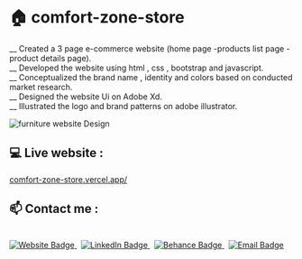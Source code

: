 # 🏠 comfort-zone-store


<p>
__ Created a 3 page e-commerce  website (home page -products list  page - product details page). <br>
__ Developed  the website using html , css , bootstrap and javascript. <br>
__ Conceptualized  the brand name , identity and colors based on  conducted  market research. <br>
__ Designed the website Ui on Adobe Xd.<br>
__ Illustrated the logo and brand patterns on adobe illustrator.
<p>
  
  
  
 <img src="https://cdn.dribbble.com/users/7295990/screenshots/20320690/media/89d4e7359c18d86618e1e2b60f61fd27.png?compress=1&resize=768x576&vertical=top" alt="furniture website Design" /></p>


## 💻 Live website :
<a href="https://comfort-zone-store.vercel.app/">comfort-zone-store.vercel.app/</a>

## 📫 Contact me :
<br>

<div id="badges" align="left">
  <a href="https://aliaanabil.vercel.app/">
    <img src="https://img.shields.io/badge/my website-blue?style=for-the-badge&logo=my website&logoColor=white&color=1347B4" alt="Website Badge" />
  </a>&nbsp;
  <a href="https://www.linkedin.com/in/aliaa-nabil/">
    <img src="https://img.shields.io/badge/LinkedIn-blue?style=for-the-badge&logo=linkedin&logoColor=white" alt="LinkedIn Badge"/>
  </a>&nbsp;

  <a href="https://www.behance.net/aliaanabil">
    <img src="https://img.shields.io/badge/Behance-0054F7?style=for-the-badge&logo=behance&logoColor=white" alt="Behance Badge" />
  </a>&nbsp;
  <a href="mailto:aliaa.nabil.design@gmail.com">
    <img src="https://img.shields.io/badge/Gmail-blue?style=for-the-badge&logo=gmail&logoColor=white&color=bb001b" alt="Email Badge" />
  </a>
</div>
